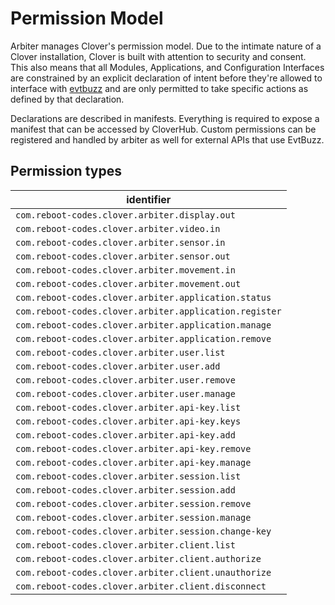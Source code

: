 # Permission Model

Arbiter manages Clover's permission model. Due to the intimate nature of a Clover installation, Clover is built with attention to security and consent. This also means that all Modules, Applications, and Configuration Interfaces are constrained by an explicit declaration of intent before they're allowed to interface with [evtbuzz](/docs/components/clover-hub/server/evtbuzz/intro) and are only permitted to take specific actions as defined by that declaration.

Declarations are described in manifests. Everything is required to expose a manifest that can be accessed by CloverHub. Custom permissions can be registered and handled by arbiter as well for external APIs that use EvtBuzz.

## Permission types

| identifier |
|-|
| `com.reboot-codes.clover.arbiter.display.out` |
| `com.reboot-codes.clover.arbiter.video.in` |
| `com.reboot-codes.clover.arbiter.sensor.in` |
| `com.reboot-codes.clover.arbiter.sensor.out` |
| `com.reboot-codes.clover.arbiter.movement.in` |
| `com.reboot-codes.clover.arbiter.movement.out` |
| `com.reboot-codes.clover.arbiter.application.status` |
| `com.reboot-codes.clover.arbiter.application.register` |
| `com.reboot-codes.clover.arbiter.application.manage` |
| `com.reboot-codes.clover.arbiter.application.remove` |
| `com.reboot-codes.clover.arbiter.user.list` |
| `com.reboot-codes.clover.arbiter.user.add` |
| `com.reboot-codes.clover.arbiter.user.remove` |
| `com.reboot-codes.clover.arbiter.user.manage` |
| `com.reboot-codes.clover.arbiter.api-key.list` |
| `com.reboot-codes.clover.arbiter.api-key.keys` |
| `com.reboot-codes.clover.arbiter.api-key.add` |
| `com.reboot-codes.clover.arbiter.api-key.remove` |
| `com.reboot-codes.clover.arbiter.api-key.manage` |
| `com.reboot-codes.clover.arbiter.session.list` |
| `com.reboot-codes.clover.arbiter.session.add` |
| `com.reboot-codes.clover.arbiter.session.remove` |
| `com.reboot-codes.clover.arbiter.session.manage` |
| `com.reboot-codes.clover.arbiter.session.change-key` |
| `com.reboot-codes.clover.arbiter.client.list` |
| `com.reboot-codes.clover.arbiter.client.authorize` |
| `com.reboot-codes.clover.arbiter.client.unauthorize` |
| `com.reboot-codes.clover.arbiter.client.disconnect` |

